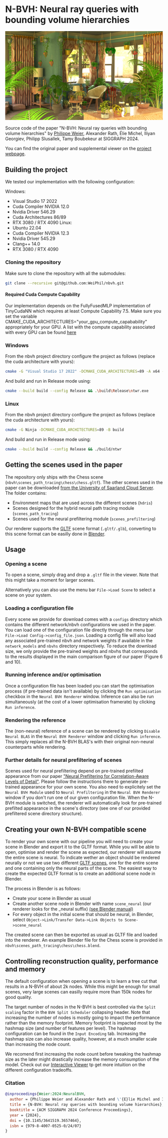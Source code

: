 # N-BVH: Neural ray queries with bounding volume hierarchies

![Alt text](./scene_data/teaser.jpg "N-BVH Teaser")

Source code of the paper "N-BVH: Neural ray queries with bounding volume hierarchies" by [Philippe Weier](https://weiphil.github.io/portfolio/), Alexander Rath, Élie Michel, Iliyan Georgiev, Philipp Slusallek, Tamy Boubekeur at SIGGRAPH 2024.

You can find the original paper and supplemental viewer on the [project webpage](https://weiphil.github.io/portfolio/neural_bvh).

## Building the project

We tested our implementation with the following configuration:

Windows:
- Visual Studio 17 2022
- Cuda Compiler NVIDIA 12.0
- Nvidia Driver 546.29
- Cuda Architectures 86/89
- RTX 3080 / RTX 4090
Linux:
- Ubuntu 22.04
- Cuda Compiler NVIDIA 12.3
- Nvidia Driver 545.29
- Clang++ 14.0
- RTX 3080 / RTX 4090

### Cloning the repository

Make sure to clone the repository with all the submodules:

```bash
git clone --recursive git@github.com:WeiPhil/nbvh.git
```

#### Required Cuda Compute Capability

Our implementation depends on the FullyFusedMLP implementation of TinyCudaNN which requires at least Compute Capability 7.5.
Make sure you set the variable CMAKE_CUDA_ARCHITECTURES="your_gpu_compute_capabability" appropriately for your GPU. A list with the compute capability associated with every GPU can be found [here](https://developer.nvidia.com/cuda-gpus)

### Windows

From the nbvh project directory configure the project as follows (replace the cuda architecture with yours):

```bash
cmake -G "Visual Studio 17 2022" -DCMAKE_CUDA_ARCHITECTURES=89 -A x64 -B build
```
And build and run in Release mode using:
```bash
cmake --build build --config Release && .\build\Release\ntwr.exe
```

### Linux

From the nbvh project directory configure the project as follows (replace the cuda architecture with yours):

```bash
cmake -G Ninja -DCMAKE_CUDA_ARCHITECTURES=89 -B build
```
And build and run in Release mode using:
```bash
cmake --build build --config Release && ./build/ntwr
```
 
## Getting the scenes used in the paper

The repository only ships with the Chess scene (`nbvh\scenes_path_tracing\chess\chess.gltf`). The other scenes used in the paper can be downloaded [from the University of Saarland Cloud Server](https://oc.cs.uni-saarland.de/owncloud/index.php/s/b33TTcX9ZCS2m2X). The folder contains:
- Environment maps that are used across the different scenes (`hdris`) 
- Scenes designed for the hybrid neural path tracing module (`scenes_path_tracing`)
- Scenes used for the neural prefiltering module (`scenes_prefiltering`)

Our renderer supports the [GLTF](https://www.khronos.org/gltf/) scene format (`.gltf/.glb`), converting to this scene format can be easilly done in [Blender](https://www.blender.org/).

## Usage

### Opening a scene

To open a scene, simply drag and drop a `.gltf` file in the viewer. Note that this might take a moment for larger scenes.

Alternatively you can also use the menu bar `File->Load Scene` to select a scene on your system.

### Loading a configuration file

Every scene we provide for download comes with a `configs` directory which contains the different network/nbvh configurations we used in the paper. You can load one of the configuration file directly through the menu bar `File->Load Config->config_file.json`. Loading a config file will also load any associated pre-trained nbvh and network weights if available in the `network_models` and `nbvhs` directory respectively. To reduce the download size, we only provide the pre-trained weights and nbvhs that corresponds to the results displayed in the main comparison figure of our paper (Figure 6 and 10).

### Running inference and/or optimisation

Once a configuration file has been loaded you can start the optimisation process (if pre-trained data isn't available) by clicking the `Run optimisation` checkbox in the `Neural BVH Renderer` window. Inference can also be run simultaneously (at the cost of a lower optimisation framerate) by clicking `Run inference`.

### Rendering the reference

The (non-neural) reference of a scene can be rendered by clicking `Disable Neural BLAS` in the `Neural BVH Renderer` window and clicking `Run inference`. This simply replaces all the N-BVH BLAS's with their original non-neural counterparts while rendering.

### Further details for neural prefiltering of scenes

Scenes used for neural prefiltering depend on pre-trained prefilted appearance from our paper ["Neural Prefiltering for Correlation-Aware Levels of Detail"](https://github.com/WeiPhil/neural_lod). Please follow the instructions there to generate pre-trained appearance for your own scene. You also need to explicitely set the `Neural BVH Module` used to `Neural Prefiltering` in the `Neural BVH Renderer` window if you don't run one of our given configuration file. When the N-BVH module is switched, the renderer will automatically look for pre-trained prefilted appearance in the scene's directory (see one of our provided prefiltered scene directory structure). 

## Creating your own N-BVH compatible scene

To render your own scene with our pipeline you will need to create your scene in Blender and export it to the GLTF format. While you will be able to open, optimise and render the scene as expected, our renderer will assume the entire scene is neural. To indicate wether an object should be rendered neurally or not we use two different [GLTF scenes](https://github.khronos.org/glTF-Tutorials/gltfTutorial/gltfTutorial_004_ScenesNodes.html), one for the entire scene and one containing only the neural parts of the scene. The easiest way to create the expected GLTF format is to create an additional scene node in Blender. 

The process in Blender is as follows:
- Create your scene in Blender as usual
- Create another scene node in Blender with name `scene_neural` (our renderer looks for the _neural suffix) [(see Blender manual)](https://docs.blender.org/manual/en/latest/scene_layout/scene/introduction.html)
- For every object in the initial scene that should be neural, in Blender, select `Object->Link/Transfer Data->Link Objects to Scene->scene_neural`

The created scene can then be exported as usual as GLTF file and loaded into the renderer. An example Blender file for the Chess scene is provided in `nbvh\scenes_path_tracing\chess\chess.blend`. 

## Controlling reconstruction quality, performance and memory

The default configuration when opening a scene is to learn a tree cut that results in a N-BVH of about 2k nodes. While this might be enough for small scenes, very large scenes can easilly require more than 150k nodes for good quality. 

The target number of nodes in the N-BVH is best controlled via the `Split scaling` factor in the `BVH Split Scheduler` collapsing header. Note that increasing the number of nodes is mostly going to impact the performance rather than the memory footprint. Memory footprint is impacted most by the hashmap size (and number of features per level). The hashmap configuration can be found in the `Input Encoding` tab. Increasing the hashmap size can also increase quality, however, at a much smaller scale than increasing the node count. 

We recomend first increasing the node count before tweaking the hashmap size as the later might drastically increase the memory consumption of the model. Check out our [Interactive Viewer](https://weiphil.github.io/portfolio/neural_bvh_viewer/) tp get more intuition on the different configuration tradeoffs.

### Citation

```bibtex
@inproceedings{Weier:2024:NeuralBVH,
  author = {Philippe Weier and Alexander Rath and \'{E}lie Michel and Iliyan Georgiev and Philipp Slusallek and Tamy Boubekeur},
  title = {N-BVH: Neural ray queries with bounding volume hierarchies},
  booktitle = {ACM SIGGRAPH 2024 Conference Proceedings},
  year = {2024},
  doi = {10.1145/3641519.3657464},
  isbn = {979-8-4007-0525-0/24/07}
}
```